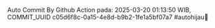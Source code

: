 Auto Commit By Github Action pada: 2025-03-20 01:13:50 WIB, COMMIT_UUID c05d6f8c-0a15-4e8d-b9b2-1fe1a5bf07a7 #autohijau🗿
